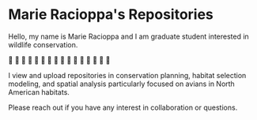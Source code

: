 # Marie Racioppa's Repositories 

Hello, my name is Marie Racioppa and I am graduate student interested in wildlife conservation. 

🦆 🦅 🦉 🦇 🐺 🐗 🐝 🦋 🐳 🦈 🐅 🐆 🦧 🦦 🦥 🦔 

I view and upload repositories in conservation planning, habitat selection modeling, and spatial analysis particularly focused on avians in North American habitats.

Please reach out if you have any interest in collaboration or questions. 
